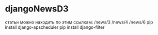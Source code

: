 # djangoNewsD3
статьи можно находить по этим ссылкам:
/news/3
/news/4
/news/6
pip install django-apscheduler
pip install django-filter

